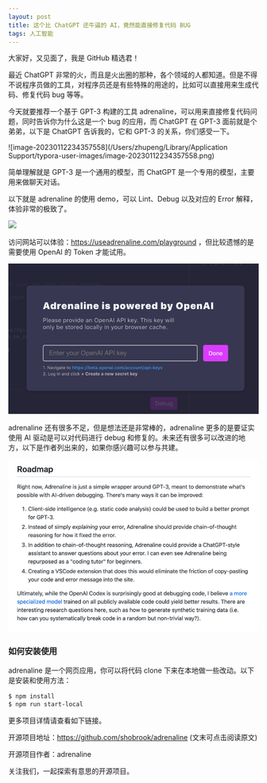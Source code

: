 ```yaml
---
layout: post
title: 这个比 ChatGPT 还牛逼的 AI，竟然能直接修复代码 BUG
tags: 人工智能
---
```


大家好，又见面了，我是 GitHub 精选君！

最近 ChatGPT 非常的火，而且是火出圈的那种，各个领域的人都知道。但是不得不说程序员做的工具，对程序员还是有些特殊的用途的，比如可以直接用来生成代码、修复代码 bug 等等。

今天就要推荐一个基于 GPT-3 构建的工具 adrenaline，可以用来直接修复代码问题，同时告诉你为什么这是一个 bug 的应用，而 ChatGPT 在 GPT-3 面前就是个弟弟，以下是 ChatGPT 告诉我的，它和 GPT-3 的关系，你们感受一下。

![image-20230112234357558](/Users/zhupeng/Library/Application Support/typora-user-images/image-20230112234357558.png)

简单理解就是 GPT-3 是一个通用的模型，而 ChatGPT 是一个专用的模型，主要用来做聊天对话。

以下就是 adrenaline 的使用 demo，可以 Lint、Debug 以及对应的 Error 解释，体验非常的极致了。

![](./demo.gif)

访问网站可以体验：https://useadrenaline.com/playground ，但比较遗憾的是需要使用 OpenAI 的 Token 才能试用。

![image-20230112234850897](https://raw.githubusercontent.com/ZhuPeng/pic/master/images/compress_image-20230112234850897.png)

adrenaline 还有很多不足，但是想法还是非常棒的，adrenaline 更多的是要证实使用 AI 驱动是可以对代码进行 debug 和修复的。未来还有很多可以改进的地方，以下是作者列出来的，如果你感兴趣可以参与共建。

![image-20230112235106875](https://raw.githubusercontent.com/ZhuPeng/pic/master/mac/compress_image-20230112235106875.png)

### 如何安装使用

adrenaline 是一个网页应用，你可以将代码 clone 下来在本地做一些改动。以下是安装和使用方法：

```bash
$ npm install
$ npm run start-local
```

更多项目详情请查看如下链接。

开源项目地址：https://github.com/shobrook/adrenaline   (文末可点击阅读原文)

开源项目作者：adrenaline



关注我们，一起探索有意思的开源项目。
